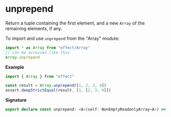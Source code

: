 # unprepend

Return a tuple containing the first element, and a new `Array` of the remaining elements, if any.

To import and use `unprepend` from the "Array" module:

```ts
import * as Array from "effect/Array"
// Can be accessed like this
Array.unprepend
```

**Example**

```ts
import { Array } from "effect"

const result = Array.unprepend([1, 2, 3, 4])
assert.deepStrictEqual(result, [1, [2, 3, 4]])
```

**Signature**

```ts
export declare const unprepend: <A>(self: NonEmptyReadonlyArray<A>) => [firstElement: A, remainingElements: Array<A>]
```
